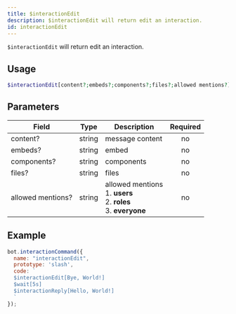 ```yaml
---
title: $interactionEdit 
description: $interactionEdit will return edit an interaction.
id: interactionEdit
---
```


`$interactionEdit` will return edit an interaction.

## Usage

```php
$interactionEdit[content?;embeds?;components?;files?;allowed mentions?]
```

## Parameters 


| Field     | Type    | Description                                        | Required |
|-----------|---------|----------------------------------------------------| :------: |
| content?    | string  | message content                             | no      |
| embeds?    | string  | embed                             | no      |
| components?    | string  | components                             | no      |
| files?    | string  | files                             | no      |
| allowed mentions?    | string  | allowed mentions <br> 1. **users** <br> 2. **roles** <br> 3. **everyone**                             | no      |


## Example

```javascript
bot.interactionCommand({
  name: "interactionEdit",
  prototype: 'slash',
  code: `
  $interactionEdit[Bye, World!]
  $wait[5s]
  $interactionReply[Hello, World!]
  `
});
```
